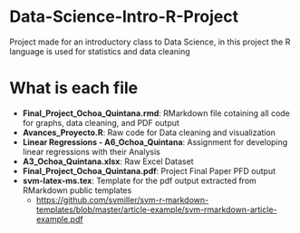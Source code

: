 # Data-Science-Intro-R-Project
Project made for an introductory class to Data Science, in this project the R language is used for statistics and data cleaning 

# What is each file
 - **Final_Project_Ochoa_Quintana.rmd**: RMarkdown file cotaining all code for graphs, data cleaning, and PDF output
 - **Avances_Proyecto.R**: Raw code for Data cleaning and visualization
 - **Linear Regressions - A6_Ochoa_Quintana**: Assignment for developing linear regressions with their Analysis
 - **A3_Ochoa_Quintana.xlsx**: Raw Excel Dataset
 - **Final_Project_Ochoa_Quintana.pdf**: Project Final Paper PFD output 
 - **svm-latex-ms.tex**: Template for the pdf output extracted from RMarkdown public templates
    - https://github.com/svmiller/svm-r-markdown-templates/blob/master/article-example/svm-rmarkdown-article-example.pdf
